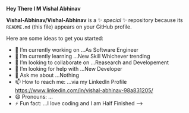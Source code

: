**Hey There I M Vishal Abhinav**

**Vishal-Abhinav/Vishal-Abhinav** is a ✨ _special_ ✨ repository because its `README.md` (this file) appears on your GitHub profile.

Here are some ideas to get you started:

- 🔭 I’m currently working on ...As Software Engineer
- 🌱 I’m currently learning ...New Skill Whichever trending
- 👯 I’m looking to collaborate on ...Reasearch and Developement
- 🤔 I’m looking for help with ...New Developer
- 💬 Ask me about ...Nothing 
- 📫 How to reach me: ...via my LinkedIn Profile https://www.linkedin.com/in/vishal-abhinav-98a831205/
- 😄 Pronouns: ...
- ⚡ Fun fact: ...I love coding and I am Half Finished
-->
